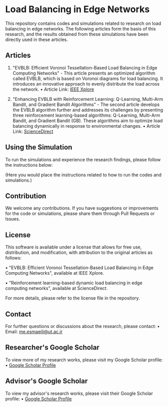 # Load Balancing in Edge Networks

This repository contains codes and simulations related to research on load balancing in edge networks. The following articles form the basis of this research, and the results obtained from these simulations have been directly used in these articles.

## Articles

1. "EVBLB: Efficient Voronoi Tessellation-Based Load Balancing in Edge Computing Networks" - This article presents an optimized algorithm called EVBLB, which is based on Voronoi diagrams for load balancing. It introduces an innovative approach to evenly distribute the load across the network.
   •  Article Link: [IEEE Xplore](https://ieeexplore.ieee.org/abstract/document/9685358)


2. "Enhancing EVBLB with Reinforcement Learning: Q-Learning, Multi-Arm Bandit, and Gradient Bandit Algorithms" - The second article develops the EVBLB algorithm further and addresses its challenges by presenting three reinforcement learning-based algorithms: Q-Learning, Multi-Arm Bandit, and Gradient Bandit (GB). These algorithms aim to optimize load balancing dynamically in response to environmental changes.
   •  Article Link: [ScienceDirect](https://www.sciencedirect.com/science/article/abs/pii/S0140366424001312)


## Using the Simulation

To run the simulations and experience the research findings, please follow the instructions below:

(Here you would place the instructions related to how to run the codes and simulations.)

## Contribution

We welcome any contributions. If you have suggestions or improvements for the code or simulations, please share them through Pull Requests or Issues.

## License

This software is available under a license that allows for free use, distribution, and modification, with attribution to the original articles as follows:

•  "EVBLB: Efficient Voronoi Tessellation-Based Load Balancing in Edge Computing Networks", available at IEEE Xplore.

•  "Reinforcement learning-based dynamic load balancing in edge computing networks", available at ScienceDirect.


For more details, please refer to the license file in the repository.

## Contact

For further questions or discussions about the research, please contact:
•  Email: [me.esmaeili@ut.ac.ir](mailto:me.esmaeili@ut.ac.ir)


## Researcher's Google Scholar

To view more of my research works, please visit my Google Scholar profile:
•  [Google Scholar Profile](https://scholar.google.com/citations?user=-Xl8PacAAAAJ&hl=en)


## Advisor's Google Scholar

To view my advisor's research works, please visit their Google Scholar profile:
•  [Google Scholar Profile](https://scholar.google.com/citations?user=Xfvk1SoAAAAJ&hl=en)
